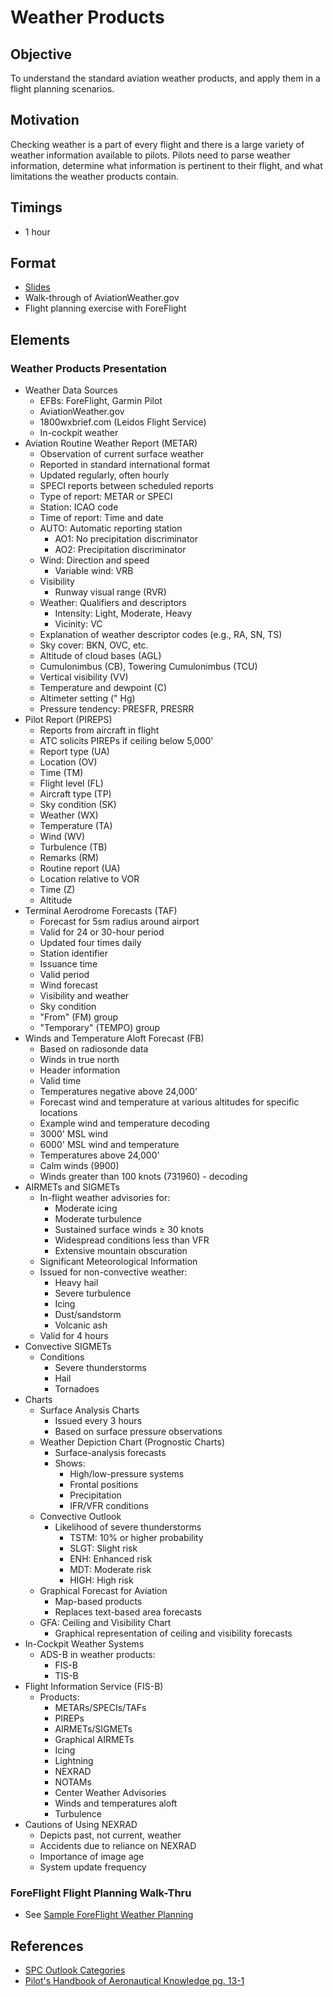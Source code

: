# Weather Products

## Objective

To understand the standard aviation weather products, and apply them in a flight planning scenarios.

## Motivation

Checking weather is a part of every flight and there is a large variety of weather information available to pilots. Pilots need to parse weather information, determine what information is pertinent to their flight, and what limitations the weather products contain.

## Timings

- 1 hour

## Format

- [Slides](/slides/weather-products.pdf)
- Walk-through of AviationWeather.gov
- Flight planning exercise with ForeFlight

## Elements

### Weather Products Presentation

- Weather Data Sources
  - EFBs: ForeFlight, Garmin Pilot
  - AviationWeather.gov
  - 1800wxbrief.com (Leidos Flight Service)
  - In-cockpit weather
- Aviation Routine Weather Report (METAR)
  - Observation of current surface weather
  - Reported in standard international format
  - Updated regularly, often hourly
  - SPECI reports between scheduled reports
  - Type of report: METAR or SPECI
  - Station: ICAO code
  - Time of report: Time and date
  - AUTO: Automatic reporting station
    - AO1: No precipitation discriminator
    - AO2: Precipitation discriminator
  - Wind: Direction and speed
    - Variable wind: VRB
  - Visibility
    - Runway visual range (RVR)
  - Weather: Qualifiers and descriptors
    - Intensity: Light, Moderate, Heavy
    - Vicinity: VC
  - Explanation of weather descriptor codes (e.g., RA, SN, TS)
  - Sky cover: BKN, OVC, etc.
  - Altitude of cloud bases (AGL)
  - Cumulonimbus (CB), Towering Cumulonimbus (TCU)
  - Vertical visibility (VV)
  - Temperature and dewpoint (C)
  - Altimeter setting (" Hg)
  - Pressure tendency: PRESFR, PRESRR
- Pilot Report (PIREPS)
  - Reports from aircraft in flight
  - ATC solicits PIREPs if ceiling below 5,000'
  - Report type (UA)
  - Location (OV)
  - Time (TM)
  - Flight level (FL)
  - Aircraft type (TP)
  - Sky condition (SK)
  - Weather (WX)
  - Temperature (TA)
  - Wind (WV)
  - Turbulence (TB)
  - Remarks (RM)
  - Routine report (UA)
  - Location relative to VOR
  - Time (Z)
  - Altitude
- Terminal Aerodrome Forecasts (TAF)
  - Forecast for 5sm radius around airport
  - Valid for 24 or 30-hour period
  - Updated four times daily
  - Station identifier
  - Issuance time
  - Valid period
  - Wind forecast
  - Visibility and weather
  - Sky condition
  - "From" (FM) group
  - "Temporary" (TEMPO) group
- Winds and Temperature Aloft Forecast (FB)
  - Based on radiosonde data
  - Winds in true north
  - Header information
  - Valid time
  - Temperatures negative above 24,000'
  - Forecast wind and temperature at various altitudes for specific locations
  - Example wind and temperature decoding
  - 3000' MSL wind
  - 6000' MSL wind and temperature
  - Temperatures above 24,000'
  - Calm winds (9900)
  - Winds greater than 100 knots (731960) - decoding
- AIRMETs and SIGMETs
  - In-flight weather advisories for:
    - Moderate icing
    - Moderate turbulence
    - Sustained surface winds ≥ 30 knots
    - Widespread conditions less than VFR
    - Extensive mountain obscuration
  - Significant Meteorological Information
  - Issued for non-convective weather:
    - Heavy hail
    - Severe turbulence
    - Icing
    - Dust/sandstorm
    - Volcanic ash
  - Valid for 4 hours
- Convective SIGMETs
  - Conditions
    - Severe thunderstorms
    - Hail
    - Tornadoes
- Charts
  - Surface Analysis Charts
    - Issued every 3 hours
    - Based on surface pressure observations
  - Weather Depiction Chart (Prognostic Charts)
    - Surface-analysis forecasts
    - Shows:
      - High/low-pressure systems
      - Frontal positions
      - Precipitation
      - IFR/VFR conditions
  - Convective Outlook
    - Likelihood of severe thunderstorms
      - TSTM: 10% or higher probability
      - SLGT: Slight risk
      - ENH: Enhanced risk
      - MDT: Moderate risk
      - HIGH: High risk
  - Graphical Forecast for Aviation
    - Map-based products
    - Replaces text-based area forecasts
  - GFA: Ceiling and Visibility Chart
    - Graphical representation of ceiling and visibility forecasts
- In-Cockpit Weather Systems
  - ADS-B in weather products:
    - FIS-B
    - TIS-B
- Flight Information Service (FIS-B)
  - Products:
    - METARs/SPECIs/TAFs
    - PIREPs
    - AIRMETs/SIGMETs
    - Graphical AIRMETs
    - Icing
    - Lightning
    - NEXRAD
    - NOTAMs
    - Center Weather Advisories
    - Winds and temperatures aloft
    - Turbulence
- Cautions of Using NEXRAD
  - Depicts past, not current, weather
  - Accidents due to reliance on NEXRAD
  - Importance of image age
  - System update frequency

### ForeFlight Flight Planning Walk-Thru

- See [Sample ForeFlight Weather Planning](/docs/lesson-plans/technical/problems/foreflight-wx-flt-plan)

## References

- [SPC Outlook Categories](https://www.spc.noaa.gov/misc/SPC_probotlk_info.html)
- [Pilot's Handbook of Aeronautical Knowledge pg. 13-1](/_references/PHAK/13-1)
